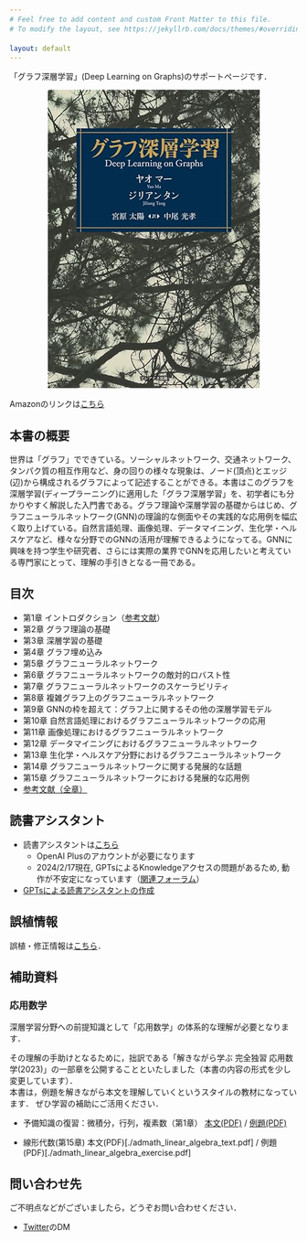 ```yaml
---
# Feel free to add content and custom Front Matter to this file.
# To modify the layout, see https://jekyllrb.com/docs/themes/#overriding-theme-defaults

layout: default
---
```


「グラフ深層学習」(Deep Learning on Graphs)のサポートページです．

<div align="center">
    <img src="./cover.jpg" alt="">
</div>

Amazonのリンクは[こちら](https://amzn.asia/d/6agPggA)


## 本書の概要
世界は「グラフ」でできている。ソーシャルネットワーク、交通ネットワーク、タンパク質の相互作用など、身の回りの様々な現象は、ノード(頂点)とエッジ(辺)から構成されるグラフによって記述することができる。本書はこのグラフを深層学習(ディープラーニング)に適用した「グラフ深層学習」を、初学者にも分かりやすく解説した入門書である。グラフ理論や深層学習の基礎からはじめ、グラフニューラルネットワーク(GNN)の理論的な側面やその実践的な応用例を幅広く取り上げている。自然言語処理、画像処理、データマイニング、生化学・ヘルスケアなど、様々な分野でのGNNの活用が理解できるようになってる。GNNに興味を持つ学生や研究者、さらには実際の業界でGNNを応用したいと考えている専門家にとって、理解の手引きとなる一冊である。

## 目次
- 第1章 イントロダクション（[参考文献](./chap/1_ref.markdown)）
- 第2章 グラフ理論の基礎
- 第3章 深層学習の基礎
- 第4章 グラフ埋め込み
- 第5章 グラフニューラルネットワーク
- 第6章 グラフニューラルネットワークの敵対的ロバスト性
- 第7章 グラフニューラルネットワークのスケーラビリティ
- 第8章 複雑グラフ上のグラフニューラルネットワーク
- 第9章 GNNの枠を超えて：グラフ上に関するその他の深層学習モデル
- 第10章 自然言語処理におけるグラフニューラルネットワークの応用
- 第11章 画像処理におけるグラフニューラルネットワーク
- 第12章 データマイニングにおけるグラフニューラルネットワーク
- 第13章 生化学・ヘルスケア分野におけるグラフニューラルネットワーク
- 第14章 グラフニューラルネットワークに関する発展的な話題
- 第15章 グラフニューラルネットワークにおける発展的な応用例
- [参考文献（全章）](./ref.markdown)

## 読書アシスタント
- 読書アシスタントは[こちら](https://chat.openai.com/g/g-yDqZojV1t-gurahushen-ceng-xue-xi-du-shu-asisutanto)
    - OpenAI Plusのアカウントが必要になります
    - 2024/2/17現在, GPTsによるKnowledgeアクセスの問題があるため, 動作が不安定になっています（[関連フォーラム](https://community.openai.com/t/file-access-issues-w-gpt-builder/612103)）
- [GPTsによる読書アシスタントの作成](https://qiita.com/deeplearning-on-graphs/items/a6de9bcdad540dab5ecb)

## 誤植情報
誤植・修正情報は[こちら](./errata.markdown)．

## 補助資料

### 応用数学

深層学習分野への前提知識として「応用数学」の体系的な理解が必要となります．

その理解の手助けとなるために，拙訳である「解きながら学ぶ 完全独習 応用数学(2023)」の一部章を公開することといたしました（本書の内容の形式を少し変更しています）．<br>
本書は，例題を解きながら本文を理解していくというスタイルの教材になっています．
ぜひ学習の補助にご活用ください．

- 予備知識の復習：微積分，行列，複素数（第1章）
[本文(PDF)](./admath_basic_cal_text.pdf) / [例題(PDF)](./admath_basic_cal_exercise.pdf)

- 線形代数(第15章)
本文(PDF)[./admath_linear_algebra_text.pdf] / 例題(PDF)[./admath_linear_algebra_exercise.pdf]

## 問い合わせ先
ご不明点などがございましたら，どうぞお問い合わせください．
- [Twitter](https://twitter.com/deepL_on_graphs)のDM
